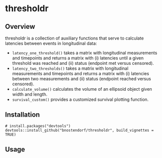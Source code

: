 # thresholdr

## Overview

thresholdr is a collection of auxiliary functions that serve to calculate latencies between events in longitudinal data: 

* `latency_one_threshold()` takes a matrix with longitudinal measurements and timepoints and returns a matrix with (i) latencies until a given threshold was reached and (ii) status (endpoint met versus censored). 
* `latency_two_thresholds()` takes a matrix with longitudinal measurements and timepoints and returns a matrix with (i) latencies between two measurements and (ii) status (endpoint reached versus censored). 
* `calculate_volume()` calculates the volume of an ellipsoid object given width and length. 
* `survival_custom()` provides a customized survival plotting function. 

## Installation

```
# install.packages("devtools") 
devtools::install_github("bnostendorf/thresholdr", build_vignettes = TRUE)
```

## Usage

```


```